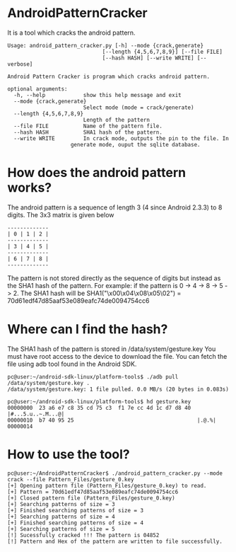 # AndroidPatternCracker
It is a tool which cracks the android pattern.

    Usage: android_pattern_cracker.py [-h] --mode {crack,generate}
                                  [--length {4,5,6,7,8,9}] [--file FILE]
                                  [--hash HASH] [--write WRITE] [--verbose]

    Android Pattern Cracker is program which cracks android pattern.

    optional arguments:
      -h, --help            show this help message and exit
      --mode {crack,generate}
                            Select mode (mode = crack/generate)
      --length {4,5,6,7,8,9}
                            Length of the pattern
      --file FILE           Name of the pattern file.
      --hash HASH           SHA1 hash of the pattern.
      --write WRITE         In crack mode, outputs the pin to the file. In
                        generate mode, ouput the sqlite database.

# How does the android pattern works?
The android pattern is a sequence of length 3 (4 since Android 2.3.3) to 8 digits. The 3x3 matrix is given below

    -------------
    | 0 | 1 | 2 |
    -------------
    | 3 | 4 | 5 |
    -------------
    | 6 | 7 | 8 |
    -------------
The pattern is not stored directly as the sequence of digits but instead as the SHA1 hash of the pattern.
For example: if the pattern is 0 -> 4 -> 8 -> 5 -> 2. The SHA1 hash will be SHA1("\x00\x04\x08\x05\02") = 70d61edf47d85aaf53e089eafc74de0094754cc6

# Where can I find the hash?
The SHA1 hash of the pattern is stored in /data/system/gesture.key You must have root access to the device to download the file. You can fetch the file using adb tool found in the Android SDK.

    pc@user:~/android-sdk-linux/platform-tools$ ./adb pull /data/system/gesture.key .
    /data/system/gesture.key: 1 file pulled. 0.0 MB/s (20 bytes in 0.083s)
    
    pc@user:~/android-sdk-linux/platform-tools$ hd gesture.key
    00000000  23 a6 e7 c8 35 cd 75 c3  f1 7e cc 4d 1c d7 d8 40  |#...5.u..~.M...@|
    00000010  b7 40 95 25                                       |.@.%|
    00000014

# How to use the tool?
    pc@user:~/AndroidPatternCracker$ ./android_pattern_cracker.py --mode crack --file Pattern_Files/gesture_0.key
    [+] Opening pattern file (Pattern_Files/gesture_0.key) to read.
    [+] Pattern = 70d61edf47d85aaf53e089eafc74de0094754cc6
    [+] Closed pattern file (Pattern_Files/gesture_0.key)
    [+] Searching patterns of size = 3
    [+] Finished searching patterns of size = 3
    [+] Searching patterns of size = 4
    [+] Finished searching patterns of size = 4
    [+] Searching patterns of size = 5
    [!] Sucessfully cracked !!! The pattern is 04852
    [!] Pattern and Hex of the pattern are written to file successfully.

